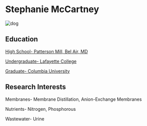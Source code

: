 # Stephanie McCartney

![dog](https://boygeniusreport.files.wordpress.com/2016/11/puppy-dog.jpg?quality=98&strip=all)

## Education 
[High School- Patterson Mill, Bel Air, MD](https://pmhs.ss18.sharpschool.com/) 

[Undergraduate- Lafayette College ](https://www.lafayette.edu/)

[Graduate- Columbia University](https://www.columbia.edu/)

## Research Interests
Membranes- Membrane Distillation, Anion-Exchange Membranes

Nutrients- Nitrogen, Phosphorous 

Wastewater- Urine
